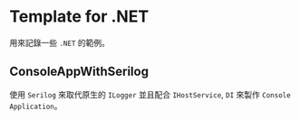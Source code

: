 # Template for .NET

用來記錄一些 `.NET` 的範例。

## ConsoleAppWithSerilog

使用 `Serilog` 來取代原生的 `ILogger` 並且配合 `IHostService`, `DI` 來製作 `Console Application`。